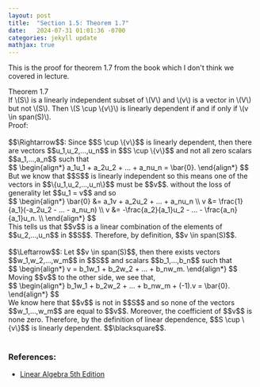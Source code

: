 ```yaml
---
layout: post
title:  "Section 1.5: Theorem 1.7"
date:   2024-07-31 01:01:36 -0700
categories: jekyll update
mathjax: true
---
```

This is the proof for theorem 1.7 from the book which I don't think we covered in lecture.
<div class="purdiv">
Theorem 1.7
</div>
<div class="purbdiv">
If \(S\) is a linearly independent subset of \(V\) and \(v\) is a vector in \(V\) but not \(S\). Then \(S \cup \{v\}\) is linearly dependent if and if only if \(v \in span(S)\).
</div>
Proof: 
<br>
<br>
$$\Rightarrow$$: Since $$S \cup \{v\}$$ is linearly dependent, then there are vectors $$u_1,u_2,...,u_n$$ in $$S \cup \{v\}$$ and not all zero scalars $$a_1,...,a_n$$ such that
<div>
	$$
	\begin{align*}
	a_1u_1 + a_2u_2 + ... + a_nu_n = \bar{0}.
	\end{align*}
	$$
</div>
But we know that $$S$$ is linearly independent so this means one of the vectors in $$\{u_1,u_2,...,u_n\}$$ must be $$v$$. without the loss of generality let $$u_1 = v$$ and so 
<div>
	$$
	\begin{align*}
	\bar{0} &= a_1v + a_2u_2 + ... + a_nu_n \\
	v &= \frac{1}{a_1}(-a_2u_2 - ... - a_nu_n) \\
	v &= -\frac{a_2}{a_1}u_2 - ... - \frac{a_n}{a_1}u_n. \\
	\end{align*}
	$$
</div>
This tells us that $$v$$ is a linear combination of the elements of $$u_2,...,u_n$$ in $$S$$. Therefore, by definition, $$v \in span(S)$$.
<br>
<br>
$$\Leftarrow$$: Let $$v \in span(S)$$, then there exists vectors $$w_1,w_2,...,w_m$$ in $$S$$ and scalars $$b_1,...,b_n$$ such that
<div>
	$$
	\begin{align*}
	v = b_1w_1 + b_2w_2 + ... + b_nw_m.
	\end{align*}
	$$
</div>
Moving $$v$$ to the other side, we see that,
<div>
	$$
	\begin{align*}
	 b_1w_1 + b_2w_2 + ... + b_nw_m + (-1).v = \bar{0}.
	\end{align*}
	$$
</div>
We know here that $$v$$ is not in $$S$$ and so none of the vectors $$w_1,...,w_m$$ are equal to $$v$$. Moreover, the coefficient of $$v$$ is none zero. Therefore, by the definition of linear dependence, $$S \cup \{v\}$$ is linearly dependent. $$\blacksquare$$. 
<br>
<br>
<!------------------------------------------------------------------------------------>
<h3>References:</h3>
<ul>
<li><a href="https://www.amazon.com/Linear-Algebra-5th-Stephen-Friedberg/dp/0134860241/ref=tmm_hrd_swatch_0?_encoding=UTF8&qid=&sr=">Linear Algebra 5th Edition</a></li>
</ul>
























